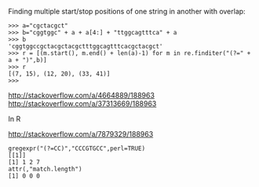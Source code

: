 Finding multiple start/stop positions of one string in another with overlap:

```
>>> a="cgctacgct"
>>> b="cggtggc" + a + a[4:] + "ttggcagtttca" + a
>>> b
'cggtggccgctacgctacgctttggcagtttcacgctacgct'
>>> r = [(m.start(), m.end() + len(a)-1) for m in re.finditer("(?=" + a + ")",b)]
>>> r
[(7, 15), (12, 20), (33, 41)]
>>> 
```

http://stackoverflow.com/a/4664889/188963
http://stackoverflow.com/a/37313669/188963


In R

http://stackoverflow.com/a/7879329/188963

```
gregexpr("(?=CC)","CCCGTGCC",perl=TRUE)
[[1]]
[1] 1 2 7
attr(,"match.length")
[1] 0 0 0
```
